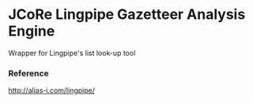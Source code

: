 # JCoRe Lingpipe Gazetteer Analysis Engine
Wrapper for Lingpipe's list look-up tool

### Reference
http://alias-i.com/lingpipe/
